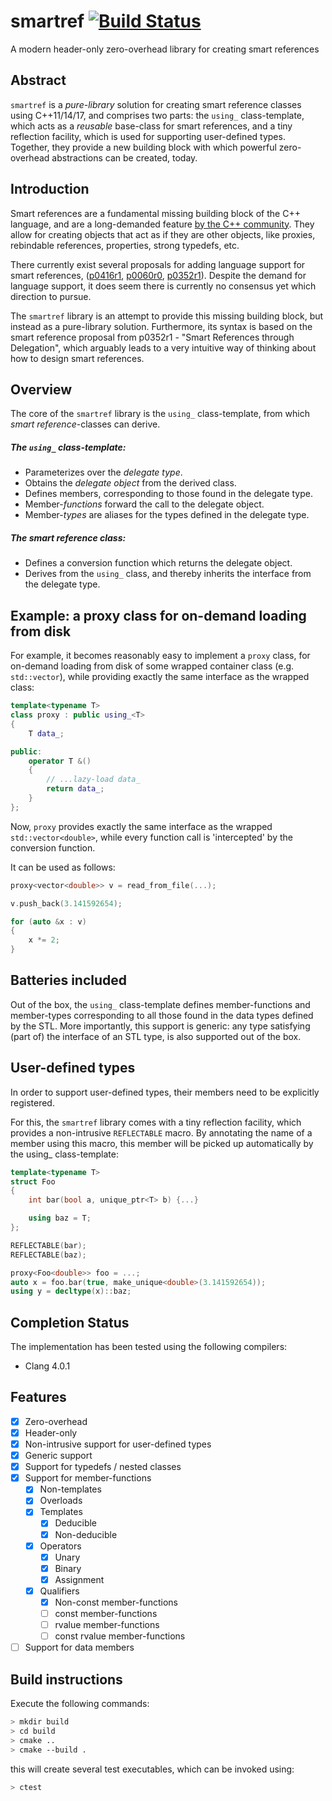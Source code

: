 # smartref [![Build Status](https://travis-ci.org/erikvalkering/smartref.svg?branch=master)](https://travis-ci.org/erikvalkering/smartref)
A modern header-only zero-overhead library for creating smart references

## Abstract

`smartref` is a *pure-library* solution for creating smart reference classes using C++11/14/17, and comprises two parts: the `using_` class-template, which acts as a *reusable* base-class for smart references, and a tiny reflection facility, which is used for supporting user-defined types. Together, they provide a new building block with which powerful zero-overhead abstractions can be created, today.

## Introduction

Smart references are a fundamental missing building block of the C++ language, and are a long-demanded feature [by the C++ community](http://www.open-std.org/jtc1/sc22/wg21/docs/papers/1990/WG21%201990/X3J16_90%20WG21%20Request%20for%20Consideration%20-%20Overloadable%20Unary%20operator.pdf). They allow for creating objects that act as if they are other objects, like proxies, rebindable references, properties, strong typedefs, etc.

There currently exist several proposals for adding language support for smart references, ([p0416r1](https://wg21.link/p0416r1), [p0060r0](https://wg21.link/p0060r0), [p0352r1](https://wg21.link/p0352r1)). Despite the demand for language support, it does seem there is currently no consensus yet which direction to pursue.

The `smartref` library is an attempt to provide this missing building block, but instead as a pure-library solution. Furthermore, its syntax is based on the smart reference proposal from p0352r1 - "Smart References through Delegation", which arguably leads to a very intuitive way of thinking about how to design smart references.

## Overview

The core of the `smartref` library is the `using_` class-template, from which _smart reference_-classes can derive.

##### The `using_` class-template:
* Parameterizes over the *delegate type*.
* Obtains the *delegate object* from the derived class.
* Defines members, corresponding to those found in the delegate type.
* Member-*functions* forward the call to the delegate object.
* Member-*types* are aliases for the types defined in the delegate type.

##### The smart reference class:
* Defines a conversion function which returns the delegate object.
* Derives from the `using_` class, and thereby inherits the interface from the delegate type.

## Example: a proxy class for on-demand loading from disk

For example, it becomes reasonably easy to implement a `proxy` class, for on-demand loading from disk of some wrapped container class (e.g. `std::vector`), while providing exactly the same interface as the wrapped class:

```c++
template<typename T>
class proxy : public using_<T>
{
    T data_;

public:
    operator T &()
    {
        // ...lazy-load data_
        return data_;
    }
};
```

Now, `proxy` provides exactly the same interface as the wrapped `std::vector<double>`, while every function call is 'intercepted' by the conversion function.

It can be used as follows:
```c++
proxy<vector<double>> v = read_from_file(...);

v.push_back(3.141592654);

for (auto &x : v)
{
    x *= 2;
}
```

## Batteries included

Out of the box, the `using_` class-template defines member-functions and member-types corresponding to all those found in the data types defined by the STL. More importantly, this support is generic: any type satisfying (part of) the interface of an STL type, is also supported out of the box.

## User-defined types

In order to support user-defined types, their members need to be explicitly registered.

For this, the `smartref` library comes with a tiny reflection facility, which provides a non-intrusive `REFLECTABLE` macro. By annotating the name of a member using this macro, this member will be picked up automatically by the using_ class-template:

```c++
template<typename T>
struct Foo
{
    int bar(bool a, unique_ptr<T> b) {...}

    using baz = T;
};

REFLECTABLE(bar);
REFLECTABLE(baz);

proxy<Foo<double>> foo = ...;
auto x = foo.bar(true, make_unique<double>(3.141592654));
using y = decltype(x)::baz;
```

## Completion Status

The implementation has been tested using the following compilers:
- Clang 4.0.1

## Features
- [x] Zero-overhead
- [x] Header-only
- [x] Non-intrusive support for user-defined types
- [x] Generic support
- [x] Support for typedefs / nested classes
- [x] Support for member-functions
  - [x] Non-templates
  - [x] Overloads
  - [x] Templates
    - [x] Deducible
    - [x] Non-deducible
  - [x] Operators
    - [x] Unary
    - [x] Binary
    - [x] Assignment
  - [x] Qualifiers
    - [x] Non-const member-functions
    - [ ] const member-functions
    - [ ] rvalue member-functions
    - [ ] const rvalue member-functions
- [ ] Support for data members

## Build instructions
Execute the following commands:
```bash
> mkdir build
> cd build
> cmake ..
> cmake --build .
```

this will create several test executables, which can be invoked using:
```bash
> ctest
```
